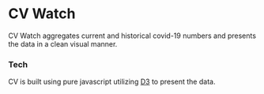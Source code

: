 # CV Watch
CV Watch aggregates current and historical covid-19 numbers and presents the data in a clean visual manner.

### Tech
CV is built using pure javascript utilizing [D3](https://github.com/d3/d3) to present the data. 
